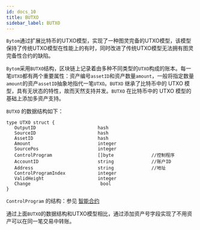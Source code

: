 ```yaml
---
id: docs_10
title: BUTXO
sidebar_label: BUTXO
---
```


`Bytom`通过扩展比特币的UTXO模型，实现了一种图灵完备的UTXO模型，该模型保持了传统UTXO模型在性能上的有时，同时改进了传统UTXO模型无法拥有图灵完备性合约的缺陷。

`Bytom`采用`BUTXO`结构，区块链上记录着由多种不同类型的`UTXO`构成的账本。每一笔`UTXO`都有两个重要属性：资产编号`assetID`和资产数量`amount`，一般将指定数量`amount`的资产`assetID`抽象地指代一笔`UTXO`。`BUTXO` 继承了比特币中的 UTXO 模型，具有无状态的特性，故而天然支持并发。`BUTXO` 在比特币中的 UTXO 模型的基础上添加多资产支持。

`BUTXO` 的数据结构如下：

    type UTXO struct {
	   OutputID                       hash
	   SourceID                       hash
	   AssetID                        hash
	   Amount                         integer
	   SourcePos                      integer
	   ControlProgram                 []byte              //控制程序
	   AccountID                      string              //账户ID
	   Address                        string              //地址
	   ControlProgramIndex            integer
	   ValidHeight                    integer
 	   Change                          bool
    }

`ControlProgram` 的结构：参见 [智能合约](https://bytomfans.github.io/bystack-docs/docs/docs_30)

通过上面`BUTXO`的数据结构和UTXO模型相比，通过添加资产号字段实现了不用资产可以在同一笔交易中转账。

